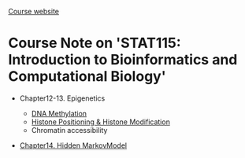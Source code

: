 [Course website](https://liulab-dfci.github.io/bioinfo-combio/)

# Course Note on 'STAT115: Introduction to Bioinformatics and Computational Biology'

- Chapter12-13. Epigenetics

    - [DNA Methylation](Chapter12-13_DNA_Methylation.md)
    - [Histone Positioning & Histone Modification](Chapter12-13_HistonePositioning_HistoneModification.md)
    - Chromatin accessibility

- [Chapter14. Hidden MarkovModel](Chapter14_Hidden_Markov_Model.md)
